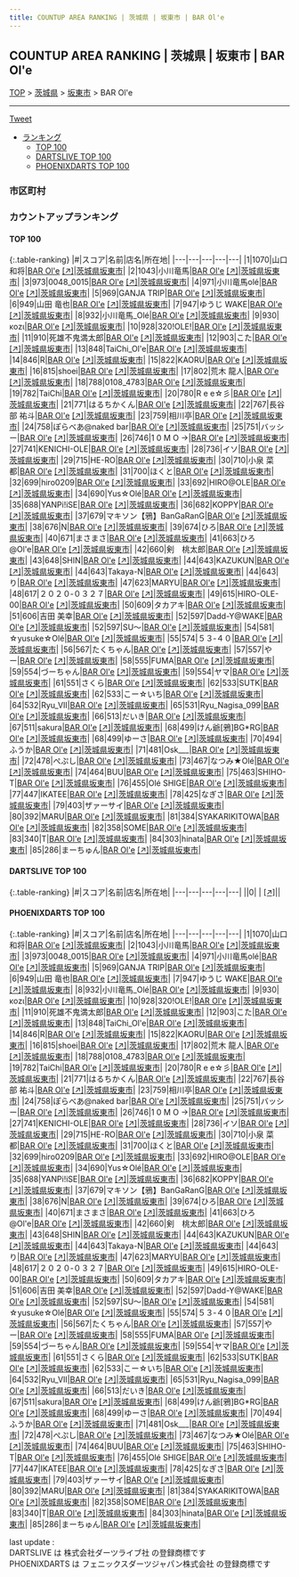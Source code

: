 ```yaml
---
title: COUNTUP AREA RANKING | 茨城県 | 坂東市 | BAR Ol'e
---
```

## COUNTUP AREA RANKING | 茨城県 | 坂東市 | BAR Ol'e

[TOP](/darts/rank/) > [茨城県](/darts/rank/茨城県/) > [坂東市](/darts/rank/茨城県/坂東市/) > BAR Ol'e

___

<a href="https://twitter.com/share?ref_src=twsrc%5Etfw" data-text="COUNTUP AREA RANKING | 茨城県坂東市BAR Ol'e" class="twitter-share-button" data-hashtags="DARTSLIVE,PHOENIXDARTS,darts,ダーツ" data-show-count="false">Tweet</a>

* [ランキング](#カウントアップランキング)
    * [TOP 100](#top-100)
    * [DARTSLIVE TOP 100](#dartslive-top-100)
    * [PHOENIXDARTS TOP 100](#phoenixdarts-top-100)

### 市区町村

<ul>

</ul>

### カウントアップランキング

#### TOP 100



{:.table-ranking}
|#|スコア|名前|店名|所在地|
|---|---|---|---|---|
|1|1070|<span class="rank-name-pd"><span class="pro-icon-pd"></span>山口 和将</span>|<a href="/darts/rank/shops/58745.html">BAR Ol'e</a> <a href="https://vs.phoenixdarts.com/jp/shop/shopDetailInfo/s_58745?s_seq=58745">[↗]</a>|<a href="/darts/rank/茨城県/坂東市">茨城県坂東市</a>|
|2|1043|<span class="rank-name-pd">小川竜馬</span>|<a href="/darts/rank/shops/58745.html">BAR Ol'e</a> <a href="https://vs.phoenixdarts.com/jp/shop/shopDetailInfo/s_58745?s_seq=58745">[↗]</a>|<a href="/darts/rank/茨城県/坂東市">茨城県坂東市</a>|
|3|973|<span class="rank-name-pd">0048_0015</span>|<a href="/darts/rank/shops/58745.html">BAR Ol'e</a> <a href="https://vs.phoenixdarts.com/jp/shop/shopDetailInfo/s_58745?s_seq=58745">[↗]</a>|<a href="/darts/rank/茨城県/坂東市">茨城県坂東市</a>|
|4|971|<span class="rank-name-pd">小川竜馬olé</span>|<a href="/darts/rank/shops/58745.html">BAR Ol'e</a> <a href="https://vs.phoenixdarts.com/jp/shop/shopDetailInfo/s_58745?s_seq=58745">[↗]</a>|<a href="/darts/rank/茨城県/坂東市">茨城県坂東市</a>|
|5|969|<span class="rank-name-pd">GANJA TRIP</span>|<a href="/darts/rank/shops/58745.html">BAR Ol'e</a> <a href="https://vs.phoenixdarts.com/jp/shop/shopDetailInfo/s_58745?s_seq=58745">[↗]</a>|<a href="/darts/rank/茨城県/坂東市">茨城県坂東市</a>|
|6|949|<span class="rank-name-pd">山田 竜也</span>|<a href="/darts/rank/shops/58745.html">BAR Ol'e</a> <a href="https://vs.phoenixdarts.com/jp/shop/shopDetailInfo/s_58745?s_seq=58745">[↗]</a>|<a href="/darts/rank/茨城県/坂東市">茨城県坂東市</a>|
|7|947|<span class="rank-name-pd">ゆうじ WAKE</span>|<a href="/darts/rank/shops/58745.html">BAR Ol'e</a> <a href="https://vs.phoenixdarts.com/jp/shop/shopDetailInfo/s_58745?s_seq=58745">[↗]</a>|<a href="/darts/rank/茨城県/坂東市">茨城県坂東市</a>|
|8|932|<span class="rank-name-pd">小川竜馬_Olé</span>|<a href="/darts/rank/shops/58745.html">BAR Ol'e</a> <a href="https://vs.phoenixdarts.com/jp/shop/shopDetailInfo/s_58745?s_seq=58745">[↗]</a>|<a href="/darts/rank/茨城県/坂東市">茨城県坂東市</a>|
|9|930|<span class="rank-name-pd">κοzι</span>|<a href="/darts/rank/shops/58745.html">BAR Ol'e</a> <a href="https://vs.phoenixdarts.com/jp/shop/shopDetailInfo/s_58745?s_seq=58745">[↗]</a>|<a href="/darts/rank/茨城県/坂東市">茨城県坂東市</a>|
|10|928|<span class="rank-name-pd">320!OLE!</span>|<a href="/darts/rank/shops/58745.html">BAR Ol'e</a> <a href="https://vs.phoenixdarts.com/jp/shop/shopDetailInfo/s_58745?s_seq=58745">[↗]</a>|<a href="/darts/rank/茨城県/坂東市">茨城県坂東市</a>|
|11|910|<span class="rank-name-pd">死雄不鬼満太郎</span>|<a href="/darts/rank/shops/58745.html">BAR Ol'e</a> <a href="https://vs.phoenixdarts.com/jp/shop/shopDetailInfo/s_58745?s_seq=58745">[↗]</a>|<a href="/darts/rank/茨城県/坂東市">茨城県坂東市</a>|
|12|903|<span class="rank-name-pd">こた</span>|<a href="/darts/rank/shops/58745.html">BAR Ol'e</a> <a href="https://vs.phoenixdarts.com/jp/shop/shopDetailInfo/s_58745?s_seq=58745">[↗]</a>|<a href="/darts/rank/茨城県/坂東市">茨城県坂東市</a>|
|13|848|<span class="rank-name-pd">TaiChi_Ol&#x27;e</span>|<a href="/darts/rank/shops/58745.html">BAR Ol'e</a> <a href="https://vs.phoenixdarts.com/jp/shop/shopDetailInfo/s_58745?s_seq=58745">[↗]</a>|<a href="/darts/rank/茨城県/坂東市">茨城県坂東市</a>|
|14|846|<span class="rank-name-pd">R</span>|<a href="/darts/rank/shops/58745.html">BAR Ol'e</a> <a href="https://vs.phoenixdarts.com/jp/shop/shopDetailInfo/s_58745?s_seq=58745">[↗]</a>|<a href="/darts/rank/茨城県/坂東市">茨城県坂東市</a>|
|15|822|<span class="rank-name-pd">KAORU</span>|<a href="/darts/rank/shops/58745.html">BAR Ol'e</a> <a href="https://vs.phoenixdarts.com/jp/shop/shopDetailInfo/s_58745?s_seq=58745">[↗]</a>|<a href="/darts/rank/茨城県/坂東市">茨城県坂東市</a>|
|16|815|<span class="rank-name-pd">shoei</span>|<a href="/darts/rank/shops/58745.html">BAR Ol'e</a> <a href="https://vs.phoenixdarts.com/jp/shop/shopDetailInfo/s_58745?s_seq=58745">[↗]</a>|<a href="/darts/rank/茨城県/坂東市">茨城県坂東市</a>|
|17|802|<span class="rank-name-pd">荒木 龍人</span>|<a href="/darts/rank/shops/58745.html">BAR Ol'e</a> <a href="https://vs.phoenixdarts.com/jp/shop/shopDetailInfo/s_58745?s_seq=58745">[↗]</a>|<a href="/darts/rank/茨城県/坂東市">茨城県坂東市</a>|
|18|788|<span class="rank-name-pd">0108_4783</span>|<a href="/darts/rank/shops/58745.html">BAR Ol'e</a> <a href="https://vs.phoenixdarts.com/jp/shop/shopDetailInfo/s_58745?s_seq=58745">[↗]</a>|<a href="/darts/rank/茨城県/坂東市">茨城県坂東市</a>|
|19|782|<span class="rank-name-pd">TaiChi</span>|<a href="/darts/rank/shops/58745.html">BAR Ol'e</a> <a href="https://vs.phoenixdarts.com/jp/shop/shopDetailInfo/s_58745?s_seq=58745">[↗]</a>|<a href="/darts/rank/茨城県/坂東市">茨城県坂東市</a>|
|20|780|<span class="rank-name-pd">R e e☆彡</span>|<a href="/darts/rank/shops/58745.html">BAR Ol'e</a> <a href="https://vs.phoenixdarts.com/jp/shop/shopDetailInfo/s_58745?s_seq=58745">[↗]</a>|<a href="/darts/rank/茨城県/坂東市">茨城県坂東市</a>|
|21|771|<span class="rank-name-pd">はるちかくん</span>|<a href="/darts/rank/shops/58745.html">BAR Ol'e</a> <a href="https://vs.phoenixdarts.com/jp/shop/shopDetailInfo/s_58745?s_seq=58745">[↗]</a>|<a href="/darts/rank/茨城県/坂東市">茨城県坂東市</a>|
|22|767|<span class="rank-name-pd"><span class="pro-icon-pd"></span>長谷部 祐斗</span>|<a href="/darts/rank/shops/58745.html">BAR Ol'e</a> <a href="https://vs.phoenixdarts.com/jp/shop/shopDetailInfo/s_58745?s_seq=58745">[↗]</a>|<a href="/darts/rank/茨城県/坂東市">茨城県坂東市</a>|
|23|759|<span class="rank-name-pd">相川亭</span>|<a href="/darts/rank/shops/58745.html">BAR Ol'e</a> <a href="https://vs.phoenixdarts.com/jp/shop/shopDetailInfo/s_58745?s_seq=58745">[↗]</a>|<a href="/darts/rank/茨城県/坂東市">茨城県坂東市</a>|
|24|758|<span class="rank-name-pd">ぽらべあ@naked bar</span>|<a href="/darts/rank/shops/58745.html">BAR Ol'e</a> <a href="https://vs.phoenixdarts.com/jp/shop/shopDetailInfo/s_58745?s_seq=58745">[↗]</a>|<a href="/darts/rank/茨城県/坂東市">茨城県坂東市</a>|
|25|751|<span class="rank-name-pd">バッシー</span>|<a href="/darts/rank/shops/58745.html">BAR Ol'e</a> <a href="https://vs.phoenixdarts.com/jp/shop/shopDetailInfo/s_58745?s_seq=58745">[↗]</a>|<a href="/darts/rank/茨城県/坂東市">茨城県坂東市</a>|
|26|746|<span class="rank-name-pd">1 0 M O →</span>|<a href="/darts/rank/shops/58745.html">BAR Ol'e</a> <a href="https://vs.phoenixdarts.com/jp/shop/shopDetailInfo/s_58745?s_seq=58745">[↗]</a>|<a href="/darts/rank/茨城県/坂東市">茨城県坂東市</a>|
|27|741|<span class="rank-name-pd">KENICHI-OLE</span>|<a href="/darts/rank/shops/58745.html">BAR Ol'e</a> <a href="https://vs.phoenixdarts.com/jp/shop/shopDetailInfo/s_58745?s_seq=58745">[↗]</a>|<a href="/darts/rank/茨城県/坂東市">茨城県坂東市</a>|
|28|736|<span class="rank-name-pd">イソ</span>|<a href="/darts/rank/shops/58745.html">BAR Ol'e</a> <a href="https://vs.phoenixdarts.com/jp/shop/shopDetailInfo/s_58745?s_seq=58745">[↗]</a>|<a href="/darts/rank/茨城県/坂東市">茨城県坂東市</a>|
|29|715|<span class="rank-name-pd">HE-RO</span>|<a href="/darts/rank/shops/58745.html">BAR Ol'e</a> <a href="https://vs.phoenixdarts.com/jp/shop/shopDetailInfo/s_58745?s_seq=58745">[↗]</a>|<a href="/darts/rank/茨城県/坂東市">茨城県坂東市</a>|
|30|710|<span class="rank-name-pd"><span class="pro-icon-pd"></span>小泉 菜都</span>|<a href="/darts/rank/shops/58745.html">BAR Ol'e</a> <a href="https://vs.phoenixdarts.com/jp/shop/shopDetailInfo/s_58745?s_seq=58745">[↗]</a>|<a href="/darts/rank/茨城県/坂東市">茨城県坂東市</a>|
|31|700|<span class="rank-name-pd">ほくと</span>|<a href="/darts/rank/shops/58745.html">BAR Ol'e</a> <a href="https://vs.phoenixdarts.com/jp/shop/shopDetailInfo/s_58745?s_seq=58745">[↗]</a>|<a href="/darts/rank/茨城県/坂東市">茨城県坂東市</a>|
|32|699|<span class="rank-name-pd">hiro0209</span>|<a href="/darts/rank/shops/58745.html">BAR Ol'e</a> <a href="https://vs.phoenixdarts.com/jp/shop/shopDetailInfo/s_58745?s_seq=58745">[↗]</a>|<a href="/darts/rank/茨城県/坂東市">茨城県坂東市</a>|
|33|692|<span class="rank-name-pd">HIRO@OLE</span>|<a href="/darts/rank/shops/58745.html">BAR Ol'e</a> <a href="https://vs.phoenixdarts.com/jp/shop/shopDetailInfo/s_58745?s_seq=58745">[↗]</a>|<a href="/darts/rank/茨城県/坂東市">茨城県坂東市</a>|
|34|690|<span class="rank-name-pd">Yus☆Olé</span>|<a href="/darts/rank/shops/58745.html">BAR Ol'e</a> <a href="https://vs.phoenixdarts.com/jp/shop/shopDetailInfo/s_58745?s_seq=58745">[↗]</a>|<a href="/darts/rank/茨城県/坂東市">茨城県坂東市</a>|
|35|688|<span class="rank-name-pd">YANPi!iSE</span>|<a href="/darts/rank/shops/58745.html">BAR Ol'e</a> <a href="https://vs.phoenixdarts.com/jp/shop/shopDetailInfo/s_58745?s_seq=58745">[↗]</a>|<a href="/darts/rank/茨城県/坂東市">茨城県坂東市</a>|
|36|682|<span class="rank-name-pd">KOPPY</span>|<a href="/darts/rank/shops/58745.html">BAR Ol'e</a> <a href="https://vs.phoenixdarts.com/jp/shop/shopDetailInfo/s_58745?s_seq=58745">[↗]</a>|<a href="/darts/rank/茨城県/坂東市">茨城県坂東市</a>|
|37|679|<span class="rank-name-pd">マキソン【鴉】BanGaRanG</span>|<a href="/darts/rank/shops/58745.html">BAR Ol'e</a> <a href="https://vs.phoenixdarts.com/jp/shop/shopDetailInfo/s_58745?s_seq=58745">[↗]</a>|<a href="/darts/rank/茨城県/坂東市">茨城県坂東市</a>|
|38|676|<span class="rank-name-pd">N</span>|<a href="/darts/rank/shops/58745.html">BAR Ol'e</a> <a href="https://vs.phoenixdarts.com/jp/shop/shopDetailInfo/s_58745?s_seq=58745">[↗]</a>|<a href="/darts/rank/茨城県/坂東市">茨城県坂東市</a>|
|39|674|<span class="rank-name-pd">ひろ</span>|<a href="/darts/rank/shops/58745.html">BAR Ol'e</a> <a href="https://vs.phoenixdarts.com/jp/shop/shopDetailInfo/s_58745?s_seq=58745">[↗]</a>|<a href="/darts/rank/茨城県/坂東市">茨城県坂東市</a>|
|40|671|<span class="rank-name-pd">まさまさ</span>|<a href="/darts/rank/shops/58745.html">BAR Ol'e</a> <a href="https://vs.phoenixdarts.com/jp/shop/shopDetailInfo/s_58745?s_seq=58745">[↗]</a>|<a href="/darts/rank/茨城県/坂東市">茨城県坂東市</a>|
|41|663|<span class="rank-name-pd">ひろ@Ol&#x27;e</span>|<a href="/darts/rank/shops/58745.html">BAR Ol'e</a> <a href="https://vs.phoenixdarts.com/jp/shop/shopDetailInfo/s_58745?s_seq=58745">[↗]</a>|<a href="/darts/rank/茨城県/坂東市">茨城県坂東市</a>|
|42|660|<span class="rank-name-pd">剣　桃太郎</span>|<a href="/darts/rank/shops/58745.html">BAR Ol'e</a> <a href="https://vs.phoenixdarts.com/jp/shop/shopDetailInfo/s_58745?s_seq=58745">[↗]</a>|<a href="/darts/rank/茨城県/坂東市">茨城県坂東市</a>|
|43|648|<span class="rank-name-pd">SHIN</span>|<a href="/darts/rank/shops/58745.html">BAR Ol'e</a> <a href="https://vs.phoenixdarts.com/jp/shop/shopDetailInfo/s_58745?s_seq=58745">[↗]</a>|<a href="/darts/rank/茨城県/坂東市">茨城県坂東市</a>|
|44|643|<span class="rank-name-pd">KAZUKUN</span>|<a href="/darts/rank/shops/58745.html">BAR Ol'e</a> <a href="https://vs.phoenixdarts.com/jp/shop/shopDetailInfo/s_58745?s_seq=58745">[↗]</a>|<a href="/darts/rank/茨城県/坂東市">茨城県坂東市</a>|
|44|643|<span class="rank-name-pd">Takaya-N</span>|<a href="/darts/rank/shops/58745.html">BAR Ol'e</a> <a href="https://vs.phoenixdarts.com/jp/shop/shopDetailInfo/s_58745?s_seq=58745">[↗]</a>|<a href="/darts/rank/茨城県/坂東市">茨城県坂東市</a>|
|44|643|<span class="rank-name-pd">り</span>|<a href="/darts/rank/shops/58745.html">BAR Ol'e</a> <a href="https://vs.phoenixdarts.com/jp/shop/shopDetailInfo/s_58745?s_seq=58745">[↗]</a>|<a href="/darts/rank/茨城県/坂東市">茨城県坂東市</a>|
|47|623|<span class="rank-name-pd">MARYU</span>|<a href="/darts/rank/shops/58745.html">BAR Ol'e</a> <a href="https://vs.phoenixdarts.com/jp/shop/shopDetailInfo/s_58745?s_seq=58745">[↗]</a>|<a href="/darts/rank/茨城県/坂東市">茨城県坂東市</a>|
|48|617|<span class="rank-name-pd">２０２０‐０３２７</span>|<a href="/darts/rank/shops/58745.html">BAR Ol'e</a> <a href="https://vs.phoenixdarts.com/jp/shop/shopDetailInfo/s_58745?s_seq=58745">[↗]</a>|<a href="/darts/rank/茨城県/坂東市">茨城県坂東市</a>|
|49|615|<span class="rank-name-pd">HIRO-OLE-00</span>|<a href="/darts/rank/shops/58745.html">BAR Ol'e</a> <a href="https://vs.phoenixdarts.com/jp/shop/shopDetailInfo/s_58745?s_seq=58745">[↗]</a>|<a href="/darts/rank/茨城県/坂東市">茨城県坂東市</a>|
|50|609|<span class="rank-name-pd">タカアキ</span>|<a href="/darts/rank/shops/58745.html">BAR Ol'e</a> <a href="https://vs.phoenixdarts.com/jp/shop/shopDetailInfo/s_58745?s_seq=58745">[↗]</a>|<a href="/darts/rank/茨城県/坂東市">茨城県坂東市</a>|
|51|606|<span class="rank-name-pd"><span class="pro-icon-pd"></span>吉田 美幸</span>|<a href="/darts/rank/shops/58745.html">BAR Ol'e</a> <a href="https://vs.phoenixdarts.com/jp/shop/shopDetailInfo/s_58745?s_seq=58745">[↗]</a>|<a href="/darts/rank/茨城県/坂東市">茨城県坂東市</a>|
|52|597|<span class="rank-name-pd">Dadd-Y@WAKE</span>|<a href="/darts/rank/shops/58745.html">BAR Ol'e</a> <a href="https://vs.phoenixdarts.com/jp/shop/shopDetailInfo/s_58745?s_seq=58745">[↗]</a>|<a href="/darts/rank/茨城県/坂東市">茨城県坂東市</a>|
|52|597|<span class="rank-name-pd">SU〜</span>|<a href="/darts/rank/shops/58745.html">BAR Ol'e</a> <a href="https://vs.phoenixdarts.com/jp/shop/shopDetailInfo/s_58745?s_seq=58745">[↗]</a>|<a href="/darts/rank/茨城県/坂東市">茨城県坂東市</a>|
|54|581|<span class="rank-name-pd">☆yusuke☆Olé</span>|<a href="/darts/rank/shops/58745.html">BAR Ol'e</a> <a href="https://vs.phoenixdarts.com/jp/shop/shopDetailInfo/s_58745?s_seq=58745">[↗]</a>|<a href="/darts/rank/茨城県/坂東市">茨城県坂東市</a>|
|55|574|<span class="rank-name-pd">５３‐４０</span>|<a href="/darts/rank/shops/58745.html">BAR Ol'e</a> <a href="https://vs.phoenixdarts.com/jp/shop/shopDetailInfo/s_58745?s_seq=58745">[↗]</a>|<a href="/darts/rank/茨城県/坂東市">茨城県坂東市</a>|
|56|567|<span class="rank-name-pd">たくちゃん</span>|<a href="/darts/rank/shops/58745.html">BAR Ol'e</a> <a href="https://vs.phoenixdarts.com/jp/shop/shopDetailInfo/s_58745?s_seq=58745">[↗]</a>|<a href="/darts/rank/茨城県/坂東市">茨城県坂東市</a>|
|57|557|<span class="rank-name-pd">やー</span>|<a href="/darts/rank/shops/58745.html">BAR Ol'e</a> <a href="https://vs.phoenixdarts.com/jp/shop/shopDetailInfo/s_58745?s_seq=58745">[↗]</a>|<a href="/darts/rank/茨城県/坂東市">茨城県坂東市</a>|
|58|555|<span class="rank-name-pd">FUMA</span>|<a href="/darts/rank/shops/58745.html">BAR Ol'e</a> <a href="https://vs.phoenixdarts.com/jp/shop/shopDetailInfo/s_58745?s_seq=58745">[↗]</a>|<a href="/darts/rank/茨城県/坂東市">茨城県坂東市</a>|
|59|554|<span class="rank-name-pd">づーちゃん</span>|<a href="/darts/rank/shops/58745.html">BAR Ol'e</a> <a href="https://vs.phoenixdarts.com/jp/shop/shopDetailInfo/s_58745?s_seq=58745">[↗]</a>|<a href="/darts/rank/茨城県/坂東市">茨城県坂東市</a>|
|59|554|<span class="rank-name-pd">ヤマ</span>|<a href="/darts/rank/shops/58745.html">BAR Ol'e</a> <a href="https://vs.phoenixdarts.com/jp/shop/shopDetailInfo/s_58745?s_seq=58745">[↗]</a>|<a href="/darts/rank/茨城県/坂東市">茨城県坂東市</a>|
|61|551|<span class="rank-name-pd">さくら</span>|<a href="/darts/rank/shops/58745.html">BAR Ol'e</a> <a href="https://vs.phoenixdarts.com/jp/shop/shopDetailInfo/s_58745?s_seq=58745">[↗]</a>|<a href="/darts/rank/茨城県/坂東市">茨城県坂東市</a>|
|62|533|<span class="rank-name-pd">SUTK</span>|<a href="/darts/rank/shops/58745.html">BAR Ol'e</a> <a href="https://vs.phoenixdarts.com/jp/shop/shopDetailInfo/s_58745?s_seq=58745">[↗]</a>|<a href="/darts/rank/茨城県/坂東市">茨城県坂東市</a>|
|62|533|<span class="rank-name-pd">こー☆いち</span>|<a href="/darts/rank/shops/58745.html">BAR Ol'e</a> <a href="https://vs.phoenixdarts.com/jp/shop/shopDetailInfo/s_58745?s_seq=58745">[↗]</a>|<a href="/darts/rank/茨城県/坂東市">茨城県坂東市</a>|
|64|532|<span class="rank-name-pd">Ryu_VII</span>|<a href="/darts/rank/shops/58745.html">BAR Ol'e</a> <a href="https://vs.phoenixdarts.com/jp/shop/shopDetailInfo/s_58745?s_seq=58745">[↗]</a>|<a href="/darts/rank/茨城県/坂東市">茨城県坂東市</a>|
|65|531|<span class="rank-name-pd">Ryu_Nagisa_099</span>|<a href="/darts/rank/shops/58745.html">BAR Ol'e</a> <a href="https://vs.phoenixdarts.com/jp/shop/shopDetailInfo/s_58745?s_seq=58745">[↗]</a>|<a href="/darts/rank/茨城県/坂東市">茨城県坂東市</a>|
|66|513|<span class="rank-name-pd">だいき</span>|<a href="/darts/rank/shops/58745.html">BAR Ol'e</a> <a href="https://vs.phoenixdarts.com/jp/shop/shopDetailInfo/s_58745?s_seq=58745">[↗]</a>|<a href="/darts/rank/茨城県/坂東市">茨城県坂東市</a>|
|67|511|<span class="rank-name-pd">sakura</span>|<a href="/darts/rank/shops/58745.html">BAR Ol'e</a> <a href="https://vs.phoenixdarts.com/jp/shop/shopDetailInfo/s_58745?s_seq=58745">[↗]</a>|<a href="/darts/rank/茨城県/坂東市">茨城県坂東市</a>|
|68|499|<span class="rank-name-pd">けん爺[鴉]BG*RG</span>|<a href="/darts/rank/shops/58745.html">BAR Ol'e</a> <a href="https://vs.phoenixdarts.com/jp/shop/shopDetailInfo/s_58745?s_seq=58745">[↗]</a>|<a href="/darts/rank/茨城県/坂東市">茨城県坂東市</a>|
|68|499|<span class="rank-name-pd">ゆーさ</span>|<a href="/darts/rank/shops/58745.html">BAR Ol'e</a> <a href="https://vs.phoenixdarts.com/jp/shop/shopDetailInfo/s_58745?s_seq=58745">[↗]</a>|<a href="/darts/rank/茨城県/坂東市">茨城県坂東市</a>|
|70|494|<span class="rank-name-pd">ふうか</span>|<a href="/darts/rank/shops/58745.html">BAR Ol'e</a> <a href="https://vs.phoenixdarts.com/jp/shop/shopDetailInfo/s_58745?s_seq=58745">[↗]</a>|<a href="/darts/rank/茨城県/坂東市">茨城県坂東市</a>|
|71|481|<span class="rank-name-pd">Osk___</span>|<a href="/darts/rank/shops/58745.html">BAR Ol'e</a> <a href="https://vs.phoenixdarts.com/jp/shop/shopDetailInfo/s_58745?s_seq=58745">[↗]</a>|<a href="/darts/rank/茨城県/坂東市">茨城県坂東市</a>|
|72|478|<span class="rank-name-pd">ぺぷし</span>|<a href="/darts/rank/shops/58745.html">BAR Ol'e</a> <a href="https://vs.phoenixdarts.com/jp/shop/shopDetailInfo/s_58745?s_seq=58745">[↗]</a>|<a href="/darts/rank/茨城県/坂東市">茨城県坂東市</a>|
|73|467|<span class="rank-name-pd">なつみ★Olé</span>|<a href="/darts/rank/shops/58745.html">BAR Ol'e</a> <a href="https://vs.phoenixdarts.com/jp/shop/shopDetailInfo/s_58745?s_seq=58745">[↗]</a>|<a href="/darts/rank/茨城県/坂東市">茨城県坂東市</a>|
|74|464|<span class="rank-name-pd">BUU</span>|<a href="/darts/rank/shops/58745.html">BAR Ol'e</a> <a href="https://vs.phoenixdarts.com/jp/shop/shopDetailInfo/s_58745?s_seq=58745">[↗]</a>|<a href="/darts/rank/茨城県/坂東市">茨城県坂東市</a>|
|75|463|<span class="rank-name-pd">SHIHO-T</span>|<a href="/darts/rank/shops/58745.html">BAR Ol'e</a> <a href="https://vs.phoenixdarts.com/jp/shop/shopDetailInfo/s_58745?s_seq=58745">[↗]</a>|<a href="/darts/rank/茨城県/坂東市">茨城県坂東市</a>|
|76|455|<span class="rank-name-pd">Olé  SHIGE</span>|<a href="/darts/rank/shops/58745.html">BAR Ol'e</a> <a href="https://vs.phoenixdarts.com/jp/shop/shopDetailInfo/s_58745?s_seq=58745">[↗]</a>|<a href="/darts/rank/茨城県/坂東市">茨城県坂東市</a>|
|77|447|<span class="rank-name-pd">IKATEE</span>|<a href="/darts/rank/shops/58745.html">BAR Ol'e</a> <a href="https://vs.phoenixdarts.com/jp/shop/shopDetailInfo/s_58745?s_seq=58745">[↗]</a>|<a href="/darts/rank/茨城県/坂東市">茨城県坂東市</a>|
|78|425|<span class="rank-name-pd">なぎさ</span>|<a href="/darts/rank/shops/58745.html">BAR Ol'e</a> <a href="https://vs.phoenixdarts.com/jp/shop/shopDetailInfo/s_58745?s_seq=58745">[↗]</a>|<a href="/darts/rank/茨城県/坂東市">茨城県坂東市</a>|
|79|403|<span class="rank-name-pd">ザァーサイ</span>|<a href="/darts/rank/shops/58745.html">BAR Ol'e</a> <a href="https://vs.phoenixdarts.com/jp/shop/shopDetailInfo/s_58745?s_seq=58745">[↗]</a>|<a href="/darts/rank/茨城県/坂東市">茨城県坂東市</a>|
|80|392|<span class="rank-name-pd">MARU</span>|<a href="/darts/rank/shops/58745.html">BAR Ol'e</a> <a href="https://vs.phoenixdarts.com/jp/shop/shopDetailInfo/s_58745?s_seq=58745">[↗]</a>|<a href="/darts/rank/茨城県/坂東市">茨城県坂東市</a>|
|81|384|<span class="rank-name-pd">SYAKARIKITOWA</span>|<a href="/darts/rank/shops/58745.html">BAR Ol'e</a> <a href="https://vs.phoenixdarts.com/jp/shop/shopDetailInfo/s_58745?s_seq=58745">[↗]</a>|<a href="/darts/rank/茨城県/坂東市">茨城県坂東市</a>|
|82|358|<span class="rank-name-pd">SOME</span>|<a href="/darts/rank/shops/58745.html">BAR Ol'e</a> <a href="https://vs.phoenixdarts.com/jp/shop/shopDetailInfo/s_58745?s_seq=58745">[↗]</a>|<a href="/darts/rank/茨城県/坂東市">茨城県坂東市</a>|
|83|340|<span class="rank-name-pd">T</span>|<a href="/darts/rank/shops/58745.html">BAR Ol'e</a> <a href="https://vs.phoenixdarts.com/jp/shop/shopDetailInfo/s_58745?s_seq=58745">[↗]</a>|<a href="/darts/rank/茨城県/坂東市">茨城県坂東市</a>|
|84|303|<span class="rank-name-pd">hinata</span>|<a href="/darts/rank/shops/58745.html">BAR Ol'e</a> <a href="https://vs.phoenixdarts.com/jp/shop/shopDetailInfo/s_58745?s_seq=58745">[↗]</a>|<a href="/darts/rank/茨城県/坂東市">茨城県坂東市</a>|
|85|286|<span class="rank-name-pd">まーちゅん</span>|<a href="/darts/rank/shops/58745.html">BAR Ol'e</a> <a href="https://vs.phoenixdarts.com/jp/shop/shopDetailInfo/s_58745?s_seq=58745">[↗]</a>|<a href="/darts/rank/茨城県/坂東市">茨城県坂東市</a>|


#### DARTSLIVE TOP 100



{:.table-ranking}
|#|スコア|名前|店名|所在地|
|---|---|---|---|---|
||0|<span class="rank-name-dl"> </span>|<a href="/darts/rank/shops/.html"></a> <a href="">[↗]</a>|<a href="/darts/rank//"></a>|


#### PHOENIXDARTS TOP 100



{:.table-ranking}
|#|スコア|名前|店名|所在地|
|---|---|---|---|---|
|1|1070|<span class="rank-name-pd"><span class="pro-icon-pd"></span>山口 和将</span>|<a href="/darts/rank/shops/58745.html">BAR Ol'e</a> <a href="https://vs.phoenixdarts.com/jp/shop/shopDetailInfo/s_58745?s_seq=58745">[↗]</a>|<a href="/darts/rank/茨城県/坂東市">茨城県坂東市</a>|
|2|1043|<span class="rank-name-pd">小川竜馬</span>|<a href="/darts/rank/shops/58745.html">BAR Ol'e</a> <a href="https://vs.phoenixdarts.com/jp/shop/shopDetailInfo/s_58745?s_seq=58745">[↗]</a>|<a href="/darts/rank/茨城県/坂東市">茨城県坂東市</a>|
|3|973|<span class="rank-name-pd">0048_0015</span>|<a href="/darts/rank/shops/58745.html">BAR Ol'e</a> <a href="https://vs.phoenixdarts.com/jp/shop/shopDetailInfo/s_58745?s_seq=58745">[↗]</a>|<a href="/darts/rank/茨城県/坂東市">茨城県坂東市</a>|
|4|971|<span class="rank-name-pd">小川竜馬olé</span>|<a href="/darts/rank/shops/58745.html">BAR Ol'e</a> <a href="https://vs.phoenixdarts.com/jp/shop/shopDetailInfo/s_58745?s_seq=58745">[↗]</a>|<a href="/darts/rank/茨城県/坂東市">茨城県坂東市</a>|
|5|969|<span class="rank-name-pd">GANJA TRIP</span>|<a href="/darts/rank/shops/58745.html">BAR Ol'e</a> <a href="https://vs.phoenixdarts.com/jp/shop/shopDetailInfo/s_58745?s_seq=58745">[↗]</a>|<a href="/darts/rank/茨城県/坂東市">茨城県坂東市</a>|
|6|949|<span class="rank-name-pd">山田 竜也</span>|<a href="/darts/rank/shops/58745.html">BAR Ol'e</a> <a href="https://vs.phoenixdarts.com/jp/shop/shopDetailInfo/s_58745?s_seq=58745">[↗]</a>|<a href="/darts/rank/茨城県/坂東市">茨城県坂東市</a>|
|7|947|<span class="rank-name-pd">ゆうじ WAKE</span>|<a href="/darts/rank/shops/58745.html">BAR Ol'e</a> <a href="https://vs.phoenixdarts.com/jp/shop/shopDetailInfo/s_58745?s_seq=58745">[↗]</a>|<a href="/darts/rank/茨城県/坂東市">茨城県坂東市</a>|
|8|932|<span class="rank-name-pd">小川竜馬_Olé</span>|<a href="/darts/rank/shops/58745.html">BAR Ol'e</a> <a href="https://vs.phoenixdarts.com/jp/shop/shopDetailInfo/s_58745?s_seq=58745">[↗]</a>|<a href="/darts/rank/茨城県/坂東市">茨城県坂東市</a>|
|9|930|<span class="rank-name-pd">κοzι</span>|<a href="/darts/rank/shops/58745.html">BAR Ol'e</a> <a href="https://vs.phoenixdarts.com/jp/shop/shopDetailInfo/s_58745?s_seq=58745">[↗]</a>|<a href="/darts/rank/茨城県/坂東市">茨城県坂東市</a>|
|10|928|<span class="rank-name-pd">320!OLE!</span>|<a href="/darts/rank/shops/58745.html">BAR Ol'e</a> <a href="https://vs.phoenixdarts.com/jp/shop/shopDetailInfo/s_58745?s_seq=58745">[↗]</a>|<a href="/darts/rank/茨城県/坂東市">茨城県坂東市</a>|
|11|910|<span class="rank-name-pd">死雄不鬼満太郎</span>|<a href="/darts/rank/shops/58745.html">BAR Ol'e</a> <a href="https://vs.phoenixdarts.com/jp/shop/shopDetailInfo/s_58745?s_seq=58745">[↗]</a>|<a href="/darts/rank/茨城県/坂東市">茨城県坂東市</a>|
|12|903|<span class="rank-name-pd">こた</span>|<a href="/darts/rank/shops/58745.html">BAR Ol'e</a> <a href="https://vs.phoenixdarts.com/jp/shop/shopDetailInfo/s_58745?s_seq=58745">[↗]</a>|<a href="/darts/rank/茨城県/坂東市">茨城県坂東市</a>|
|13|848|<span class="rank-name-pd">TaiChi_Ol&#x27;e</span>|<a href="/darts/rank/shops/58745.html">BAR Ol'e</a> <a href="https://vs.phoenixdarts.com/jp/shop/shopDetailInfo/s_58745?s_seq=58745">[↗]</a>|<a href="/darts/rank/茨城県/坂東市">茨城県坂東市</a>|
|14|846|<span class="rank-name-pd">R</span>|<a href="/darts/rank/shops/58745.html">BAR Ol'e</a> <a href="https://vs.phoenixdarts.com/jp/shop/shopDetailInfo/s_58745?s_seq=58745">[↗]</a>|<a href="/darts/rank/茨城県/坂東市">茨城県坂東市</a>|
|15|822|<span class="rank-name-pd">KAORU</span>|<a href="/darts/rank/shops/58745.html">BAR Ol'e</a> <a href="https://vs.phoenixdarts.com/jp/shop/shopDetailInfo/s_58745?s_seq=58745">[↗]</a>|<a href="/darts/rank/茨城県/坂東市">茨城県坂東市</a>|
|16|815|<span class="rank-name-pd">shoei</span>|<a href="/darts/rank/shops/58745.html">BAR Ol'e</a> <a href="https://vs.phoenixdarts.com/jp/shop/shopDetailInfo/s_58745?s_seq=58745">[↗]</a>|<a href="/darts/rank/茨城県/坂東市">茨城県坂東市</a>|
|17|802|<span class="rank-name-pd">荒木 龍人</span>|<a href="/darts/rank/shops/58745.html">BAR Ol'e</a> <a href="https://vs.phoenixdarts.com/jp/shop/shopDetailInfo/s_58745?s_seq=58745">[↗]</a>|<a href="/darts/rank/茨城県/坂東市">茨城県坂東市</a>|
|18|788|<span class="rank-name-pd">0108_4783</span>|<a href="/darts/rank/shops/58745.html">BAR Ol'e</a> <a href="https://vs.phoenixdarts.com/jp/shop/shopDetailInfo/s_58745?s_seq=58745">[↗]</a>|<a href="/darts/rank/茨城県/坂東市">茨城県坂東市</a>|
|19|782|<span class="rank-name-pd">TaiChi</span>|<a href="/darts/rank/shops/58745.html">BAR Ol'e</a> <a href="https://vs.phoenixdarts.com/jp/shop/shopDetailInfo/s_58745?s_seq=58745">[↗]</a>|<a href="/darts/rank/茨城県/坂東市">茨城県坂東市</a>|
|20|780|<span class="rank-name-pd">R e e☆彡</span>|<a href="/darts/rank/shops/58745.html">BAR Ol'e</a> <a href="https://vs.phoenixdarts.com/jp/shop/shopDetailInfo/s_58745?s_seq=58745">[↗]</a>|<a href="/darts/rank/茨城県/坂東市">茨城県坂東市</a>|
|21|771|<span class="rank-name-pd">はるちかくん</span>|<a href="/darts/rank/shops/58745.html">BAR Ol'e</a> <a href="https://vs.phoenixdarts.com/jp/shop/shopDetailInfo/s_58745?s_seq=58745">[↗]</a>|<a href="/darts/rank/茨城県/坂東市">茨城県坂東市</a>|
|22|767|<span class="rank-name-pd"><span class="pro-icon-pd"></span>長谷部 祐斗</span>|<a href="/darts/rank/shops/58745.html">BAR Ol'e</a> <a href="https://vs.phoenixdarts.com/jp/shop/shopDetailInfo/s_58745?s_seq=58745">[↗]</a>|<a href="/darts/rank/茨城県/坂東市">茨城県坂東市</a>|
|23|759|<span class="rank-name-pd">相川亭</span>|<a href="/darts/rank/shops/58745.html">BAR Ol'e</a> <a href="https://vs.phoenixdarts.com/jp/shop/shopDetailInfo/s_58745?s_seq=58745">[↗]</a>|<a href="/darts/rank/茨城県/坂東市">茨城県坂東市</a>|
|24|758|<span class="rank-name-pd">ぽらべあ@naked bar</span>|<a href="/darts/rank/shops/58745.html">BAR Ol'e</a> <a href="https://vs.phoenixdarts.com/jp/shop/shopDetailInfo/s_58745?s_seq=58745">[↗]</a>|<a href="/darts/rank/茨城県/坂東市">茨城県坂東市</a>|
|25|751|<span class="rank-name-pd">バッシー</span>|<a href="/darts/rank/shops/58745.html">BAR Ol'e</a> <a href="https://vs.phoenixdarts.com/jp/shop/shopDetailInfo/s_58745?s_seq=58745">[↗]</a>|<a href="/darts/rank/茨城県/坂東市">茨城県坂東市</a>|
|26|746|<span class="rank-name-pd">1 0 M O →</span>|<a href="/darts/rank/shops/58745.html">BAR Ol'e</a> <a href="https://vs.phoenixdarts.com/jp/shop/shopDetailInfo/s_58745?s_seq=58745">[↗]</a>|<a href="/darts/rank/茨城県/坂東市">茨城県坂東市</a>|
|27|741|<span class="rank-name-pd">KENICHI-OLE</span>|<a href="/darts/rank/shops/58745.html">BAR Ol'e</a> <a href="https://vs.phoenixdarts.com/jp/shop/shopDetailInfo/s_58745?s_seq=58745">[↗]</a>|<a href="/darts/rank/茨城県/坂東市">茨城県坂東市</a>|
|28|736|<span class="rank-name-pd">イソ</span>|<a href="/darts/rank/shops/58745.html">BAR Ol'e</a> <a href="https://vs.phoenixdarts.com/jp/shop/shopDetailInfo/s_58745?s_seq=58745">[↗]</a>|<a href="/darts/rank/茨城県/坂東市">茨城県坂東市</a>|
|29|715|<span class="rank-name-pd">HE-RO</span>|<a href="/darts/rank/shops/58745.html">BAR Ol'e</a> <a href="https://vs.phoenixdarts.com/jp/shop/shopDetailInfo/s_58745?s_seq=58745">[↗]</a>|<a href="/darts/rank/茨城県/坂東市">茨城県坂東市</a>|
|30|710|<span class="rank-name-pd"><span class="pro-icon-pd"></span>小泉 菜都</span>|<a href="/darts/rank/shops/58745.html">BAR Ol'e</a> <a href="https://vs.phoenixdarts.com/jp/shop/shopDetailInfo/s_58745?s_seq=58745">[↗]</a>|<a href="/darts/rank/茨城県/坂東市">茨城県坂東市</a>|
|31|700|<span class="rank-name-pd">ほくと</span>|<a href="/darts/rank/shops/58745.html">BAR Ol'e</a> <a href="https://vs.phoenixdarts.com/jp/shop/shopDetailInfo/s_58745?s_seq=58745">[↗]</a>|<a href="/darts/rank/茨城県/坂東市">茨城県坂東市</a>|
|32|699|<span class="rank-name-pd">hiro0209</span>|<a href="/darts/rank/shops/58745.html">BAR Ol'e</a> <a href="https://vs.phoenixdarts.com/jp/shop/shopDetailInfo/s_58745?s_seq=58745">[↗]</a>|<a href="/darts/rank/茨城県/坂東市">茨城県坂東市</a>|
|33|692|<span class="rank-name-pd">HIRO@OLE</span>|<a href="/darts/rank/shops/58745.html">BAR Ol'e</a> <a href="https://vs.phoenixdarts.com/jp/shop/shopDetailInfo/s_58745?s_seq=58745">[↗]</a>|<a href="/darts/rank/茨城県/坂東市">茨城県坂東市</a>|
|34|690|<span class="rank-name-pd">Yus☆Olé</span>|<a href="/darts/rank/shops/58745.html">BAR Ol'e</a> <a href="https://vs.phoenixdarts.com/jp/shop/shopDetailInfo/s_58745?s_seq=58745">[↗]</a>|<a href="/darts/rank/茨城県/坂東市">茨城県坂東市</a>|
|35|688|<span class="rank-name-pd">YANPi!iSE</span>|<a href="/darts/rank/shops/58745.html">BAR Ol'e</a> <a href="https://vs.phoenixdarts.com/jp/shop/shopDetailInfo/s_58745?s_seq=58745">[↗]</a>|<a href="/darts/rank/茨城県/坂東市">茨城県坂東市</a>|
|36|682|<span class="rank-name-pd">KOPPY</span>|<a href="/darts/rank/shops/58745.html">BAR Ol'e</a> <a href="https://vs.phoenixdarts.com/jp/shop/shopDetailInfo/s_58745?s_seq=58745">[↗]</a>|<a href="/darts/rank/茨城県/坂東市">茨城県坂東市</a>|
|37|679|<span class="rank-name-pd">マキソン【鴉】BanGaRanG</span>|<a href="/darts/rank/shops/58745.html">BAR Ol'e</a> <a href="https://vs.phoenixdarts.com/jp/shop/shopDetailInfo/s_58745?s_seq=58745">[↗]</a>|<a href="/darts/rank/茨城県/坂東市">茨城県坂東市</a>|
|38|676|<span class="rank-name-pd">N</span>|<a href="/darts/rank/shops/58745.html">BAR Ol'e</a> <a href="https://vs.phoenixdarts.com/jp/shop/shopDetailInfo/s_58745?s_seq=58745">[↗]</a>|<a href="/darts/rank/茨城県/坂東市">茨城県坂東市</a>|
|39|674|<span class="rank-name-pd">ひろ</span>|<a href="/darts/rank/shops/58745.html">BAR Ol'e</a> <a href="https://vs.phoenixdarts.com/jp/shop/shopDetailInfo/s_58745?s_seq=58745">[↗]</a>|<a href="/darts/rank/茨城県/坂東市">茨城県坂東市</a>|
|40|671|<span class="rank-name-pd">まさまさ</span>|<a href="/darts/rank/shops/58745.html">BAR Ol'e</a> <a href="https://vs.phoenixdarts.com/jp/shop/shopDetailInfo/s_58745?s_seq=58745">[↗]</a>|<a href="/darts/rank/茨城県/坂東市">茨城県坂東市</a>|
|41|663|<span class="rank-name-pd">ひろ@Ol&#x27;e</span>|<a href="/darts/rank/shops/58745.html">BAR Ol'e</a> <a href="https://vs.phoenixdarts.com/jp/shop/shopDetailInfo/s_58745?s_seq=58745">[↗]</a>|<a href="/darts/rank/茨城県/坂東市">茨城県坂東市</a>|
|42|660|<span class="rank-name-pd">剣　桃太郎</span>|<a href="/darts/rank/shops/58745.html">BAR Ol'e</a> <a href="https://vs.phoenixdarts.com/jp/shop/shopDetailInfo/s_58745?s_seq=58745">[↗]</a>|<a href="/darts/rank/茨城県/坂東市">茨城県坂東市</a>|
|43|648|<span class="rank-name-pd">SHIN</span>|<a href="/darts/rank/shops/58745.html">BAR Ol'e</a> <a href="https://vs.phoenixdarts.com/jp/shop/shopDetailInfo/s_58745?s_seq=58745">[↗]</a>|<a href="/darts/rank/茨城県/坂東市">茨城県坂東市</a>|
|44|643|<span class="rank-name-pd">KAZUKUN</span>|<a href="/darts/rank/shops/58745.html">BAR Ol'e</a> <a href="https://vs.phoenixdarts.com/jp/shop/shopDetailInfo/s_58745?s_seq=58745">[↗]</a>|<a href="/darts/rank/茨城県/坂東市">茨城県坂東市</a>|
|44|643|<span class="rank-name-pd">Takaya-N</span>|<a href="/darts/rank/shops/58745.html">BAR Ol'e</a> <a href="https://vs.phoenixdarts.com/jp/shop/shopDetailInfo/s_58745?s_seq=58745">[↗]</a>|<a href="/darts/rank/茨城県/坂東市">茨城県坂東市</a>|
|44|643|<span class="rank-name-pd">り</span>|<a href="/darts/rank/shops/58745.html">BAR Ol'e</a> <a href="https://vs.phoenixdarts.com/jp/shop/shopDetailInfo/s_58745?s_seq=58745">[↗]</a>|<a href="/darts/rank/茨城県/坂東市">茨城県坂東市</a>|
|47|623|<span class="rank-name-pd">MARYU</span>|<a href="/darts/rank/shops/58745.html">BAR Ol'e</a> <a href="https://vs.phoenixdarts.com/jp/shop/shopDetailInfo/s_58745?s_seq=58745">[↗]</a>|<a href="/darts/rank/茨城県/坂東市">茨城県坂東市</a>|
|48|617|<span class="rank-name-pd">２０２０‐０３２７</span>|<a href="/darts/rank/shops/58745.html">BAR Ol'e</a> <a href="https://vs.phoenixdarts.com/jp/shop/shopDetailInfo/s_58745?s_seq=58745">[↗]</a>|<a href="/darts/rank/茨城県/坂東市">茨城県坂東市</a>|
|49|615|<span class="rank-name-pd">HIRO-OLE-00</span>|<a href="/darts/rank/shops/58745.html">BAR Ol'e</a> <a href="https://vs.phoenixdarts.com/jp/shop/shopDetailInfo/s_58745?s_seq=58745">[↗]</a>|<a href="/darts/rank/茨城県/坂東市">茨城県坂東市</a>|
|50|609|<span class="rank-name-pd">タカアキ</span>|<a href="/darts/rank/shops/58745.html">BAR Ol'e</a> <a href="https://vs.phoenixdarts.com/jp/shop/shopDetailInfo/s_58745?s_seq=58745">[↗]</a>|<a href="/darts/rank/茨城県/坂東市">茨城県坂東市</a>|
|51|606|<span class="rank-name-pd"><span class="pro-icon-pd"></span>吉田 美幸</span>|<a href="/darts/rank/shops/58745.html">BAR Ol'e</a> <a href="https://vs.phoenixdarts.com/jp/shop/shopDetailInfo/s_58745?s_seq=58745">[↗]</a>|<a href="/darts/rank/茨城県/坂東市">茨城県坂東市</a>|
|52|597|<span class="rank-name-pd">Dadd-Y@WAKE</span>|<a href="/darts/rank/shops/58745.html">BAR Ol'e</a> <a href="https://vs.phoenixdarts.com/jp/shop/shopDetailInfo/s_58745?s_seq=58745">[↗]</a>|<a href="/darts/rank/茨城県/坂東市">茨城県坂東市</a>|
|52|597|<span class="rank-name-pd">SU〜</span>|<a href="/darts/rank/shops/58745.html">BAR Ol'e</a> <a href="https://vs.phoenixdarts.com/jp/shop/shopDetailInfo/s_58745?s_seq=58745">[↗]</a>|<a href="/darts/rank/茨城県/坂東市">茨城県坂東市</a>|
|54|581|<span class="rank-name-pd">☆yusuke☆Olé</span>|<a href="/darts/rank/shops/58745.html">BAR Ol'e</a> <a href="https://vs.phoenixdarts.com/jp/shop/shopDetailInfo/s_58745?s_seq=58745">[↗]</a>|<a href="/darts/rank/茨城県/坂東市">茨城県坂東市</a>|
|55|574|<span class="rank-name-pd">５３‐４０</span>|<a href="/darts/rank/shops/58745.html">BAR Ol'e</a> <a href="https://vs.phoenixdarts.com/jp/shop/shopDetailInfo/s_58745?s_seq=58745">[↗]</a>|<a href="/darts/rank/茨城県/坂東市">茨城県坂東市</a>|
|56|567|<span class="rank-name-pd">たくちゃん</span>|<a href="/darts/rank/shops/58745.html">BAR Ol'e</a> <a href="https://vs.phoenixdarts.com/jp/shop/shopDetailInfo/s_58745?s_seq=58745">[↗]</a>|<a href="/darts/rank/茨城県/坂東市">茨城県坂東市</a>|
|57|557|<span class="rank-name-pd">やー</span>|<a href="/darts/rank/shops/58745.html">BAR Ol'e</a> <a href="https://vs.phoenixdarts.com/jp/shop/shopDetailInfo/s_58745?s_seq=58745">[↗]</a>|<a href="/darts/rank/茨城県/坂東市">茨城県坂東市</a>|
|58|555|<span class="rank-name-pd">FUMA</span>|<a href="/darts/rank/shops/58745.html">BAR Ol'e</a> <a href="https://vs.phoenixdarts.com/jp/shop/shopDetailInfo/s_58745?s_seq=58745">[↗]</a>|<a href="/darts/rank/茨城県/坂東市">茨城県坂東市</a>|
|59|554|<span class="rank-name-pd">づーちゃん</span>|<a href="/darts/rank/shops/58745.html">BAR Ol'e</a> <a href="https://vs.phoenixdarts.com/jp/shop/shopDetailInfo/s_58745?s_seq=58745">[↗]</a>|<a href="/darts/rank/茨城県/坂東市">茨城県坂東市</a>|
|59|554|<span class="rank-name-pd">ヤマ</span>|<a href="/darts/rank/shops/58745.html">BAR Ol'e</a> <a href="https://vs.phoenixdarts.com/jp/shop/shopDetailInfo/s_58745?s_seq=58745">[↗]</a>|<a href="/darts/rank/茨城県/坂東市">茨城県坂東市</a>|
|61|551|<span class="rank-name-pd">さくら</span>|<a href="/darts/rank/shops/58745.html">BAR Ol'e</a> <a href="https://vs.phoenixdarts.com/jp/shop/shopDetailInfo/s_58745?s_seq=58745">[↗]</a>|<a href="/darts/rank/茨城県/坂東市">茨城県坂東市</a>|
|62|533|<span class="rank-name-pd">SUTK</span>|<a href="/darts/rank/shops/58745.html">BAR Ol'e</a> <a href="https://vs.phoenixdarts.com/jp/shop/shopDetailInfo/s_58745?s_seq=58745">[↗]</a>|<a href="/darts/rank/茨城県/坂東市">茨城県坂東市</a>|
|62|533|<span class="rank-name-pd">こー☆いち</span>|<a href="/darts/rank/shops/58745.html">BAR Ol'e</a> <a href="https://vs.phoenixdarts.com/jp/shop/shopDetailInfo/s_58745?s_seq=58745">[↗]</a>|<a href="/darts/rank/茨城県/坂東市">茨城県坂東市</a>|
|64|532|<span class="rank-name-pd">Ryu_VII</span>|<a href="/darts/rank/shops/58745.html">BAR Ol'e</a> <a href="https://vs.phoenixdarts.com/jp/shop/shopDetailInfo/s_58745?s_seq=58745">[↗]</a>|<a href="/darts/rank/茨城県/坂東市">茨城県坂東市</a>|
|65|531|<span class="rank-name-pd">Ryu_Nagisa_099</span>|<a href="/darts/rank/shops/58745.html">BAR Ol'e</a> <a href="https://vs.phoenixdarts.com/jp/shop/shopDetailInfo/s_58745?s_seq=58745">[↗]</a>|<a href="/darts/rank/茨城県/坂東市">茨城県坂東市</a>|
|66|513|<span class="rank-name-pd">だいき</span>|<a href="/darts/rank/shops/58745.html">BAR Ol'e</a> <a href="https://vs.phoenixdarts.com/jp/shop/shopDetailInfo/s_58745?s_seq=58745">[↗]</a>|<a href="/darts/rank/茨城県/坂東市">茨城県坂東市</a>|
|67|511|<span class="rank-name-pd">sakura</span>|<a href="/darts/rank/shops/58745.html">BAR Ol'e</a> <a href="https://vs.phoenixdarts.com/jp/shop/shopDetailInfo/s_58745?s_seq=58745">[↗]</a>|<a href="/darts/rank/茨城県/坂東市">茨城県坂東市</a>|
|68|499|<span class="rank-name-pd">けん爺[鴉]BG*RG</span>|<a href="/darts/rank/shops/58745.html">BAR Ol'e</a> <a href="https://vs.phoenixdarts.com/jp/shop/shopDetailInfo/s_58745?s_seq=58745">[↗]</a>|<a href="/darts/rank/茨城県/坂東市">茨城県坂東市</a>|
|68|499|<span class="rank-name-pd">ゆーさ</span>|<a href="/darts/rank/shops/58745.html">BAR Ol'e</a> <a href="https://vs.phoenixdarts.com/jp/shop/shopDetailInfo/s_58745?s_seq=58745">[↗]</a>|<a href="/darts/rank/茨城県/坂東市">茨城県坂東市</a>|
|70|494|<span class="rank-name-pd">ふうか</span>|<a href="/darts/rank/shops/58745.html">BAR Ol'e</a> <a href="https://vs.phoenixdarts.com/jp/shop/shopDetailInfo/s_58745?s_seq=58745">[↗]</a>|<a href="/darts/rank/茨城県/坂東市">茨城県坂東市</a>|
|71|481|<span class="rank-name-pd">Osk___</span>|<a href="/darts/rank/shops/58745.html">BAR Ol'e</a> <a href="https://vs.phoenixdarts.com/jp/shop/shopDetailInfo/s_58745?s_seq=58745">[↗]</a>|<a href="/darts/rank/茨城県/坂東市">茨城県坂東市</a>|
|72|478|<span class="rank-name-pd">ぺぷし</span>|<a href="/darts/rank/shops/58745.html">BAR Ol'e</a> <a href="https://vs.phoenixdarts.com/jp/shop/shopDetailInfo/s_58745?s_seq=58745">[↗]</a>|<a href="/darts/rank/茨城県/坂東市">茨城県坂東市</a>|
|73|467|<span class="rank-name-pd">なつみ★Olé</span>|<a href="/darts/rank/shops/58745.html">BAR Ol'e</a> <a href="https://vs.phoenixdarts.com/jp/shop/shopDetailInfo/s_58745?s_seq=58745">[↗]</a>|<a href="/darts/rank/茨城県/坂東市">茨城県坂東市</a>|
|74|464|<span class="rank-name-pd">BUU</span>|<a href="/darts/rank/shops/58745.html">BAR Ol'e</a> <a href="https://vs.phoenixdarts.com/jp/shop/shopDetailInfo/s_58745?s_seq=58745">[↗]</a>|<a href="/darts/rank/茨城県/坂東市">茨城県坂東市</a>|
|75|463|<span class="rank-name-pd">SHIHO-T</span>|<a href="/darts/rank/shops/58745.html">BAR Ol'e</a> <a href="https://vs.phoenixdarts.com/jp/shop/shopDetailInfo/s_58745?s_seq=58745">[↗]</a>|<a href="/darts/rank/茨城県/坂東市">茨城県坂東市</a>|
|76|455|<span class="rank-name-pd">Olé  SHIGE</span>|<a href="/darts/rank/shops/58745.html">BAR Ol'e</a> <a href="https://vs.phoenixdarts.com/jp/shop/shopDetailInfo/s_58745?s_seq=58745">[↗]</a>|<a href="/darts/rank/茨城県/坂東市">茨城県坂東市</a>|
|77|447|<span class="rank-name-pd">IKATEE</span>|<a href="/darts/rank/shops/58745.html">BAR Ol'e</a> <a href="https://vs.phoenixdarts.com/jp/shop/shopDetailInfo/s_58745?s_seq=58745">[↗]</a>|<a href="/darts/rank/茨城県/坂東市">茨城県坂東市</a>|
|78|425|<span class="rank-name-pd">なぎさ</span>|<a href="/darts/rank/shops/58745.html">BAR Ol'e</a> <a href="https://vs.phoenixdarts.com/jp/shop/shopDetailInfo/s_58745?s_seq=58745">[↗]</a>|<a href="/darts/rank/茨城県/坂東市">茨城県坂東市</a>|
|79|403|<span class="rank-name-pd">ザァーサイ</span>|<a href="/darts/rank/shops/58745.html">BAR Ol'e</a> <a href="https://vs.phoenixdarts.com/jp/shop/shopDetailInfo/s_58745?s_seq=58745">[↗]</a>|<a href="/darts/rank/茨城県/坂東市">茨城県坂東市</a>|
|80|392|<span class="rank-name-pd">MARU</span>|<a href="/darts/rank/shops/58745.html">BAR Ol'e</a> <a href="https://vs.phoenixdarts.com/jp/shop/shopDetailInfo/s_58745?s_seq=58745">[↗]</a>|<a href="/darts/rank/茨城県/坂東市">茨城県坂東市</a>|
|81|384|<span class="rank-name-pd">SYAKARIKITOWA</span>|<a href="/darts/rank/shops/58745.html">BAR Ol'e</a> <a href="https://vs.phoenixdarts.com/jp/shop/shopDetailInfo/s_58745?s_seq=58745">[↗]</a>|<a href="/darts/rank/茨城県/坂東市">茨城県坂東市</a>|
|82|358|<span class="rank-name-pd">SOME</span>|<a href="/darts/rank/shops/58745.html">BAR Ol'e</a> <a href="https://vs.phoenixdarts.com/jp/shop/shopDetailInfo/s_58745?s_seq=58745">[↗]</a>|<a href="/darts/rank/茨城県/坂東市">茨城県坂東市</a>|
|83|340|<span class="rank-name-pd">T</span>|<a href="/darts/rank/shops/58745.html">BAR Ol'e</a> <a href="https://vs.phoenixdarts.com/jp/shop/shopDetailInfo/s_58745?s_seq=58745">[↗]</a>|<a href="/darts/rank/茨城県/坂東市">茨城県坂東市</a>|
|84|303|<span class="rank-name-pd">hinata</span>|<a href="/darts/rank/shops/58745.html">BAR Ol'e</a> <a href="https://vs.phoenixdarts.com/jp/shop/shopDetailInfo/s_58745?s_seq=58745">[↗]</a>|<a href="/darts/rank/茨城県/坂東市">茨城県坂東市</a>|
|85|286|<span class="rank-name-pd">まーちゅん</span>|<a href="/darts/rank/shops/58745.html">BAR Ol'e</a> <a href="https://vs.phoenixdarts.com/jp/shop/shopDetailInfo/s_58745?s_seq=58745">[↗]</a>|<a href="/darts/rank/茨城県/坂東市">茨城県坂東市</a>|


<div class="footer border-top border-gray-light mt-5 pt-3 text-right text-gray">
    last update : <span style="font-weight: italic" id="foot_last_modified"></span><br />
    DARTSLIVE は 株式会社ダーツライブ社 の登録商標です<br />
    PHOENIXDARTS は フェニックスダーツジャパン株式会社 の登録商標です<br />
</div>

<script src="https://cdnjs.cloudflare.com/ajax/libs/jquery.tablesorter/2.31.3/js/jquery.tablesorter.min.js" integrity="sha512-qzgd5cYSZcosqpzpn7zF2ZId8f/8CHmFKZ8j7mU4OUXTNRd5g+ZHBPsgKEwoqxCtdQvExE5LprwwPAgoicguNg==" crossorigin="anonymous" referrerpolicy="no-referrer"></script>
<link rel="stylesheet" href="https://cdnjs.cloudflare.com/ajax/libs/jquery.tablesorter/2.31.3/css/theme.default.min.css" integrity="sha512-wghhOJkjQX0Lh3NSWvNKeZ0ZpNn+SPVXX1Qyc9OCaogADktxrBiBdKGDoqVUOyhStvMBmJQ8ZdMHiR3wuEq8+w==" crossorigin="anonymous" referrerpolicy="no-referrer" />
<script>
$(function() {
    $(".table-ranking").tablesorter({sortList:[[0, 0]]});
    $("#foot_last_modified").text(formatDate(new Date(document.lastModified), 'yyyy-MM-dd HH:mm:ss'));
});
</script>

<script async src="https://platform.twitter.com/widgets.js" charset="utf-8"></script>